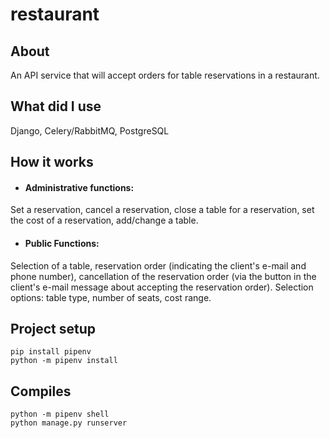 # restaurant

About
-------

An API service that will accept orders for table reservations in a restaurant.

What did I use
-------

Django, Celery/RabbitMQ, PostgreSQL

How it works
--------

- #### Administrative functions:
Set a reservation, cancel a reservation, close a table for a reservation, set the cost of a reservation, add/change a table.

- #### Public Functions:
Selection of a table, reservation order (indicating the client's e-mail and phone number), cancellation of the reservation order (via the button in the client's e-mail message about accepting the reservation order). Selection options: table type, number of seats, cost range.

## Project setup
```
pip install pipenv
python -m pipenv install
```

## Compiles 
```
python -m pipenv shell
python manage.py runserver
```
